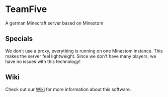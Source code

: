 # TeamFive
A german Minecraft server based on Minestom

## Specials
We don't use a proxy, everything is running on one Minestom instance. This makes the server feel lightweight. Since we don't have many players, we have no issues with this technology!

## Wiki
Check out our [Wiki](https://github.com/DinoMarlir/teamfive/wiki) for more information about this software.